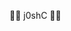 🏴‍☠️ j0shC 🏴‍☠️  


<!---
j0shC/j0shC is a ✨ special ✨ repository because its `README.md` (this file) appears on your GitHub profile.
You can click the Preview link to take a look at your changes.
--->
